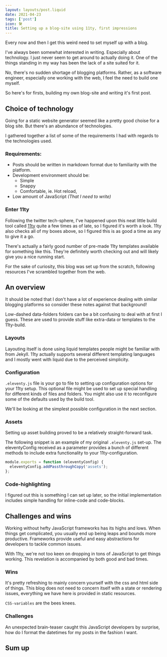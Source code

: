```yaml
---
layout: layouts/post.liquid
date: 2021-04-23
tags: ['post']
icon: 🛠
title: Setting up a blog-site using 11ty, first impressions
---
```


Every now and then I get this weird need to set myself up with a blog.

I've always been somewhat interested in writing. Especially about technology. I just never seem to get around to actually doing it. One of the things standing in my way has been the lack of a site suited for it.

No, there's no sudden shortage of blogging platforms. Rather, as a software engineer, especially one working with the web, I feel the need to build one myself.

So here's for firsts, building my own blog-site and writing it's first post.

## Choice of technology

Going for a static website generator seemed like a pretty good choise for a blog site. But there's an abundance of technologies.

I gathered together a list of some of the requirements I had with regards to the technologies used.

### Requirements:

- Posts should be written in markdown format due to familiarity with the platform.
- Development environment should be:
  - Simple
  - Snappy
  - Comfortable, ie. Hot reload,
- Low amount of JavaScript *(That I need to write)*

### Enter 11ty

Following the twitter tech-sphere, I've happened upon this neat little build tool called [11ty](https://www.11ty.dev) quite a few times as of late, so I figured it's worth a look. 11ty also checks all of my boxes above, so I figured this is as good a time as any to give it a go.

There's actually a fairly good number of pre-made 11ty templates available for something like this. They're definitely worth checking out and will likely give you a nice running start.

For the sake of curiosity, this blog was set up from the scratch, following resources I've scrambled together from the web.

## An overview

It should be noted that I don't have a lot of experience dealing with similar blogging platforms so consider these notes against that background!

Low-dashed data-folders folders can be a bit confusing to deal with at first I guess. These are used to provide stuff like extra-data or templates to the 11ty-build.

### Layouts

Layouting itself is done using liquid templates people might be familiar with from Jekyll. 11ty actually supports several different templating languages and I mostly went with liquid due to the perceived simplicity.

### Configuration

`.eleventy.js` file is your go to file to setting up configuration options for your 11ty setup. This optional file might be used to set up special handling for different kinds of files and folders. You might also use it to reconfigure some of the defaults used by the build tool.

We'll be looking at the simplest possible configuration in the next section.

### Assets

Setting up asset building proved to be a relatively straight-forward task.

The following snippet is an example of my original `.eleventy.js` set-up. The eleventyConfig received as a parameter provides a bunch of different methods to include extra functionality to your 11ty-configuration.

```javascript
module.exports = function (eleventyConfig) {
  eleventyConfig.addPassthroughCopy('assets');
};
```

### Code-highlighting

I figured out this is something I can set up later, so the initial implementation includes simple handling for inline-code and code-blocks.

## Challenges and wins

Working without hefty JavaScript frameworks has its highs and lows. When things get complicated, you usually end up being leaps and bounds more productive. Frameworks provide useful and easy abstractions for developers to tackle common issues.

With 11ty, we're not too keen on dropping in tons of JavaScript to get things working. This revelation is accompanied by both good and bad times.

### Wins

It's pretty refreshing to mainly concern yourself with the css and html side of things. This blog does not need to concern itself with a state or rendering issues, everything we have here is provided in static resources.

`CSS-variables` are the bees knees.

### Challenges

An unexpected brain-teaser caught this JavaScript developers by surprise, how do I format the datetimes for my posts in the fashion I want.


## Sum up

